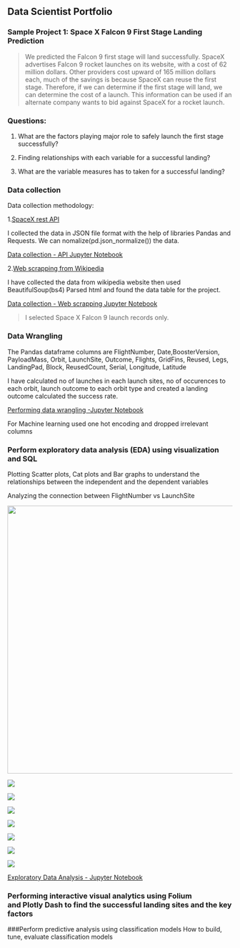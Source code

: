 ## Data Scientist Portfolio

### Sample Project 1: Space X Falcon 9 First Stage Landing Prediction
>We predicted the Falcon 9 first stage will land successfully. SpaceX advertises Falcon 9 rocket launches on its website, with a cost of 62 million dollars.
Other providers cost upward of 165 million dollars each, much of the savings is because SpaceX can reuse the first stage. 
Therefore, if we can determine if the first stage will land, we can determine the cost of a launch. This information can be used if an alternate company wants to bid against SpaceX for a rocket launch.

### Questions:

1. What are the factors playing major role to safely launch the first stage successfully?

2. Finding relationships with each variable for a successful landing?

3. What are the variable measures has to taken for a successful landing?

### Data collection

Data collection methodology:

1.[SpaceX rest API](https://api.spacexdata.com/v4/rockets/)

   I collected the data in JSON file format with the help of libraries Pandas and Requests. We can nomalize(pd.json_normalize()) the data.
   
   [Data collection - API Jupyter Notebook](https://github.com/HariharasudhanRajaguru-DS/IBM_Data-Science-/blob/main/jupyter-labs-spacex-data-collection-api.ipynb)
   
2.[Web scrapping from Wikipedia](https://en.wikipedia.org/w/index.php?title=List_of_Falcon_9_and_Falcon_Heavy_launches&oldid=1027686922)

   I have collected the data from wikipedia website then used BeautifulSoup(bs4) Parsed html and found the data table for the project.
   
   [Data collection - Web scrapping Jupyter Notebook](https://github.com/HariharasudhanRajaguru-DS/IBM_Data-Science-/blob/main/CapstoneProject_Web%20Scraping%20(1).ipynb)

>I selected Space X Falcon 9 launch records only.

### Data Wrangling

The Pandas dataframe columns are FlightNumber, Date,BoosterVersion, PayloadMass, Orbit, LaunchSite, Outcome, Flights, GridFins, Reused, Legs, LandingPad, Block, ReusedCount, Serial, Longitude, Latitude

I have calculated no of launches in each launch sites, no of occurences to each orbit, launch outcome to each orbit type and created a landing outcome calculated the success rate. 

[Performing data wrangling -Jupyter Notebook](https://github.com/HariharasudhanRajaguru-DS/IBM_Data-Science-/blob/main/Capstone_project-week1_Data%20Wrangling.ipynb)

For Machine learning used one hot encoding and dropped irrelevant columns 

### Perform exploratory data analysis (EDA) using visualization and SQL

Plotting Scatter plots, Cat plots and Bar graphs to understand the relationships between the independent and the dependent variables

Analyzing the connection between FlightNumber vs LaunchSite

<img src="https://github.com/HariharasudhanRajaguru-DS/Hariharasudhan-Rajaguru/blob/main/images/LaunchSite%20vs%20FlightNumber.jpg" width="800" height="600">


![](https://github.com/HariharasudhanRajaguru-DS/Hariharasudhan-Rajaguru/blob/main/images/LaunchSite%20vs%20FlightNumber.jpg)



![](https://github.com/HariharasudhanRajaguru-DS/Hariharasudhan-Rajaguru/blob/main/images/FlightNumber%20vs.%20PayloadMass.png)




![](https://github.com/HariharasudhanRajaguru-DS/Hariharasudhan-Rajaguru/blob/main/images/FlightNumber%20and%20Orbit%20type.png)




![](https://github.com/HariharasudhanRajaguru-DS/Hariharasudhan-Rajaguru/blob/main/images/Payload%20and%20Launch%20Site.png)




![](https://github.com/HariharasudhanRajaguru-DS/Hariharasudhan-Rajaguru/blob/main/images/Payload%20and%20Orbit%20type.png)




![](https://github.com/HariharasudhanRajaguru-DS/Hariharasudhan-Rajaguru/blob/main/images/launch%20success%20yearly%20trend.png)





![](https://github.com/HariharasudhanRajaguru-DS/Hariharasudhan-Rajaguru/blob/main/images/success%20rate%20of%20each%20orbit%20type.png)





[Exploratory Data Analysis - Jupyter Notebook](https://github.com/HariharasudhanRajaguru-DS/IBM_Data-Science-/blob/main/Capstone_project-week2-DataAnalysis_EDA_matplotlib.ipynb)

### Performing interactive visual analytics using Folium and Plotly Dash to find the successful landing sites and the key factors
###Perform predictive analysis using classification models
How to build, tune, evaluate classification models



